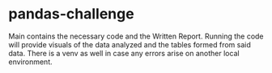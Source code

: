 # pandas-challenge

Main contains the necessary code and the Written Report. Running the code will provide visuals of the data analyzed and the tables formed from said data. There is a venv as well in case any errors arise on another local environment.